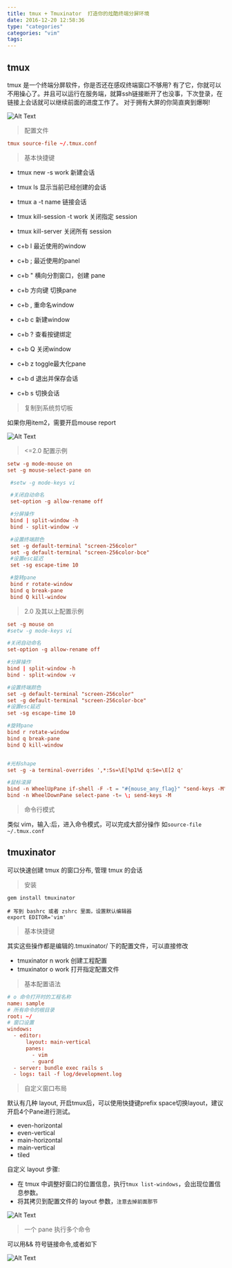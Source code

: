 ```yaml
---
title: tmux + Tmuxinator  打造你的炫酷终端分屏环境
date: 2016-12-20 12:58:36
type: "categories"
categories: "vim"
tags:
---
```


## tmux

tmux 是一个终端分屏软件，你是否还在感叹终端窗口不够用? 有了它，你就可以不用操心了。并且可以运行在服务端，就算ssh链接断开了也没事，下次登录，在链接上会话就可以继续前面的进度工作了。
对于拥有大屏的你简直爽到爆啊!

![Alt Text](https://camo.githubusercontent.com/9b914113e5e2377e9d7fa93112c0639f398bb8ba/68747470733a2f2f662e636c6f75642e6769746875622e636f6d2f6173736574732f3134313231332f3931363038342f30363566656637632d666538322d313165322d396332332d6139363232633764383363332e706e67 ) 

> 配置文件

```conf
tmux source-file ~/.tmux.conf
```

> 基本快捷键

* tmux new -s work   新建会话
* tmux ls 显示当前已经创建的会话
* tmux a -t name 链接会话
* tmux kill-session -t work 关闭指定 session
* tmux kill-server 关闭所有 session

* c+b l 最近使用的window
* c+b ; 最近使用的panel
* c+b " 横向分割窗口，创建 pane
* c+b 方向键  切换pane
* c+b , 重命名window
* c+b c 新建window
* c+b ? 查看按键绑定
* c+b Q 关闭window
* c+b z toggle最大化pane
* c+b d 退出并保存会话
* c+b s 切换会话

> 复制到系统剪切板

如果你用item2，需要开启mouse report

![Alt Text](http://o99eh3ii0.bkt.clouddn.com//16-12-21/35255665-file_1482308304418_115b9.png ) 


> <=2.0 配置示例

```conf
setw -g mode-mouse on
set -g mouse-select-pane on

 #setw -g mode-keys vi

 #关闭自动命名
 set-option -g allow-rename off

 #分屏操作
 bind | split-window -h
 bind - split-window -v

 #设置终端颜色
 set -g default-terminal "screen-256color"
 set -g default-terminal "screen-256color-bce"
 #设置esc延迟
 set -sg escape-time 10

 #旋转pane
 bind r rotate-window
 bind q break-pane
 bind Q kill-window
```

> 2.0 及其以上配置示例

```conf
set -g mouse on
#setw -g mode-keys vi  

#关闭自动命名
set-option -g allow-rename off

#分屏操作
bind | split-window -h
bind - split-window -v

#设置终端颜色
set -g default-terminal "screen-256color"
set -g default-terminal "screen-256color-bce"
#设置esc延迟
set -sg escape-time 10

#旋转pane
bind r rotate-window
bind q break-pane
bind Q kill-window


#光标shape
set -g -a terminal-overrides ',*:Ss=\E[%p1%d q:Se=\E[2 q'

#鼠标滚屏
bind -n WheelUpPane if-shell -F -t = "#{mouse_any_flag}" "send-keys -M" "if -Ft= '#{pane_in_mode}' 'send-keys -M' 'select-pane -t=; copy-mode -e; send-keys -M'"  
bind -n WheelDownPane select-pane -t= \; send-keys -M 

```

> 命令行模式

类似 vim，输入:后，进入命令模式，可以完成大部分操作 如`source-file ~/.tmux.conf`

## tmuxinator

可以快速创建 tmux 的窗口分布, 管理 tmux 的会话

> 安装

```shell
gem install tmuxinator

# 写到 bashrc 或者 zshrc 里面，设置默认编辑器
export EDITOR='vim'
```

> 基本快捷键

其实这些操作都是编辑的.tmuxinator/ 下的配置文件，可以直接修改

* tmuxinator n work    创建工程配置
* tmuxinator o work    打开指定配置文件

> 基本配置语法

```conf
# o 命令打开时的工程名称
name: sample
# 所有命令的根目录
root: ~/
# 窗口设置
windows:
  - editor:
      layout: main-vertical
      panes:
        - vim
        - guard
  - server: bundle exec rails s
  - logs: tail -f log/development.log
```

> 自定义窗口布局

默认有几种 layout, 开启tmux后，可以使用快捷键prefix space切换layout，建议开启4个Pane进行测试。

* even-horizontal
* even-vertical
* main-horizontal
* main-vertical
* tiled

自定义 layout 步骤:

*  在 tmux 中调整好窗口的位置信息，执行`tmux list-windows`，会出现位置信息参数。
*  将其拷贝到配置文件的 layout 参数，`注意去掉前面那节`

![Alt Text](http://o99eh3ii0.bkt.clouddn.com//16-12-21/32534178-file_1482309129558_2186.png ) 

>  一个 pane 执行多个命令

可以用&& 符号链接命令,或者如下

![Alt Text](http://o99eh3ii0.bkt.clouddn.com//16-12-21/23997236-file_1482309214236_c2e6.png ) 


